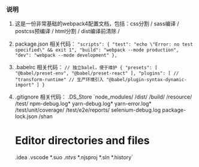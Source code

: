 ### 说明
1. 这是一份非常基础的webpack4配置文档，包括：css分割 / sass编译 / postcss预编译 / html分割 / dist编译前清除 / 
   
2. package.json 相关代码：
   `"scripts": {
    "test": "echo \"Error: no test specified\" && exit 1",
    "build": "webpack --mode production",
    "dev": "webpack --mode development"
  },`

3. .babelrc 相关代码：
    `// 独立balel，便于维护
    {
      "presets": [
        "@babel/preset-env",
        "@babel/preset-react"
      ],
      "plugins": [
        // "transform-runtime" // 生产环境引入
        "@babel/plugin-syntax-dynamic-import"
    ]
    }`
4. .gitignore 相关代码： 
    .DS_Store
    `node_modules/
    /dist/
    /build/
    /resource/
    /test/
    npm-debug.log*
    yarn-debug.log*
    yarn-error.log*
    /test/unit/coverage/
    /test/e2e/reports/
    selenium-debug.log
    package-lock.json
    /shan

    # Editor directories and files
    .idea
    .vscode
    *.suo
    *.ntvs*
    *.njsproj
    *.sln
    *.history`
  
  